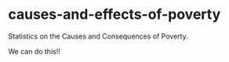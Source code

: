 # causes-and-effects-of-poverty
Statistics on the Causes and Consequences of Poverty.

We can do this!!